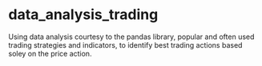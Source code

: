 # data_analysis_trading
 Using data analysis courtesy to the pandas library, popular and often used trading strategies and indicators, to identify best trading actions based soley on the price action.
